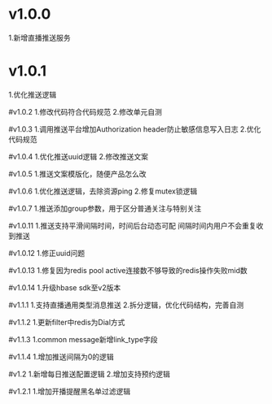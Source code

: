 # v1.0.0
1.新增直播推送服务

# v1.0.1
1.优化推送逻辑

#v1.0.2
1.修改代码符合代码规范
2.修改单元自测

#v1.0.3
1.调用推送平台增加Authorization header防止敏感信息写入日志
2.优化代码规范

#v1.0.4
1.优化推送uuid逻辑
2.修改推送文案

#v1.0.5
1.推送文案模版化，随便产品怎么改

#v1.0.6
1.优化推送逻辑，去除资源ping
2.修复mutex锁逻辑

#v1.0.7
1.推送添加group参数，用于区分普通关注与特别关注

#v1.0.11
1.推送支持平滑间隔时间，时间后台动态可配
间隔时间内用户不会重复收到推送

#v1.0.12
1.修正uuid问题

#v1.0.13
1.修复因为redis pool active连接数不够导致的redis操作失败mid数

#v1.0.14
1.升级hbase sdk至v2版本

#v1.1.1
1.支持直播通用类型消息推送
2.拆分逻辑，优化代码结构，完善自测

#v1.1.2
1.更新filter中redis为Dial方式

#v1.1.3
1.common message新增link_type字段

#v1.1.4
1.增加推送间隔为0的逻辑

#v1.2
1.新增每日推送配置逻辑
2.增加支持预约逻辑

#v1.2.1
1.增加开播提醒黑名单过滤逻辑
